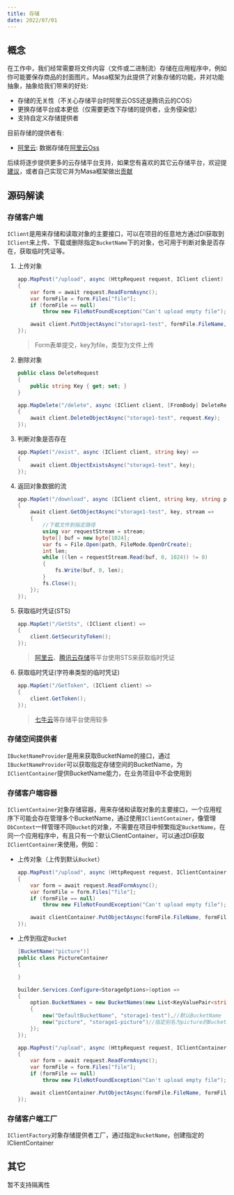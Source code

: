 ```yaml
---
title: 存储
date: 2022/07/01
---
```


## 概念

在工作中，我们经常需要将文件内容（文件或二进制流）存储在应用程序中，例如你可能要保存商品的封面图片。Masa框架为此提供了对象存储的功能，并对功能抽象，抽象给我们带来的好处:

* 存储的无关性（不关心存储平台时阿里云OSS还是腾讯云的COS）
* 更换存储平台成本更低（仅需要更改下存储的提供者，业务侵染低）
* 支持自定义存储提供者

目前存储的提供者有:

* [阿里云](/framework/contribs/support-storage/oss): 数据存储在[阿里云Oss](https://www.aliyun.com/product/oss)

后续将逐步提供更多的云存储平台支持，如果您有喜欢的其它云存储平台，欢迎提[建议](https://github.com/masastack/MASA.Contrib/issues/new)，或者自己实现它并为Masa框架做出[贡献](https://github.com/masastack/MASA.Contrib/compare)

## 源码解读

### 存储客户端

`IClient`是用来存储和读取对象的主要接口，可以在项目的任意地方通过DI获取到`IClient`来上传、下载或删除指定`BucketName`下的对象，也可用于判断对象是否存在，获取临时凭证等。

1. 上传对象

    ``` C#
    app.MapPost("/upload", async (HttpRequest request, IClient client) =>
    {
        var form = await request.ReadFormAsync();
        var formFile = form.Files["file"];
        if (formFile == null)
            throw new FileNotFoundException("Can't upload empty file");
    
        await client.PutObjectAsync("storage1-test", formFile.FileName, formFile.OpenReadStream());
    });
    ``` 

    > Form表单提交，key为file，类型为文件上传

2. 删除对象

    ``` C#
    public class DeleteRequest
    {
        public string Key { get; set; }
    }
    
    app.MapDelete("/delete", async (IClient client, [FromBody] DeleteRequest request) =>
    {
        await client.DeleteObjectAsync("storage1-test", request.Key);
    });
    ```

3. 判断对象是否存在

    ``` C#
    app.MapGet("/exist", async (IClient client, string key) =>
    {
        await client.ObjectExistsAsync("storage1-test", key);
    });
    ```

4. 返回对象数据的流

    ``` C#
    app.MapGet("/download", async (IClient client, string key, string path) =>
    {
        await client.GetObjectAsync("storage1-test", key, stream =>
        {
            //下载文件到指定路径
            using var requestStream = stream;
            byte[] buf = new byte[1024];
            var fs = File.Open(path, FileMode.OpenOrCreate);
            int len;
            while ((len = requestStream.Read(buf, 0, 1024)) != 0)
            {
                fs.Write(buf, 0, len);
            }
            fs.Close();
        });
    });
    ```

5. 获取临时凭证(STS)

    ``` C#
    app.MapGet("/GetSts", (IClient client) =>
    {
        client.GetSecurityToken();
    });
    ```

    > [阿里云](https://www.aliyun.com/product/oss)、[腾讯云存储](https://cloud.tencent.com/document/product/436)等平台使用STS来获取临时凭证

6. 获取临时凭证(字符串类型的临时凭证)

    ``` C#
    app.MapGet("/GetToken", (IClient client) =>
    {
        client.GetToken();
    });
    ```

    > [七牛云](https://www.qiniu.com/products/kodo)等存储平台使用较多

### 存储空间提供者

`IBucketNameProvider`是用来获取BucketName的接口，通过`IBucketNameProvider`可以获取指定存储空间的BucketName，为`IClientContainer`提供BucketName能力，在业务项目中不会使用到

### 存储客户端容器

`IClientContainer`对象存储容器，用来存储和读取对象的主要接口，一个应用程序下可能会存在管理多个BucketName，通过使用`IClientContainer`，像管理`DbContext`一样管理不同`Bucket`的对象，不需要在项目中频繁指定`BucketName`，在同一个应用程序中，有且只有一个默认ClientContainer，可以通过DI获取`IClientContainer`来使用，例如：

* 上传对象（上传到默认`Bucket`）

    ``` C#
    app.MapPost("/upload", async (HttpRequest request, IClientContainer clientContainer) =>
    {
        var form = await request.ReadFormAsync();
        var formFile = form.Files["file"];
        if (formFile == null)
            throw new FileNotFoundException("Can't upload empty file");
    
        await clientContainer.PutObjectAsync(formFile.FileName, formFile.OpenReadStream());
    });
    ``` 

* 上传到指定`Bucket`

    ``` C#
    [BucketName("picture")]
    public class PictureContainer
    {

    }

    builder.Services.Configure<StorageOptions>(option =>
    {
        option.BucketNames = new BucketNames(new List<KeyValuePair<string, string>>()
        {
            new("DefaultBucketName", "storage1-test"),//默认BucketName
            new("picture", "storage1-picture")//指定别名为picture的BucketName为storage1-picture
        });
    });

    app.MapPost("/upload", async (HttpRequest request, IClientContainer<PictureContainer> clientContainer) =>
    {
        var form = await request.ReadFormAsync();
        var formFile = form.Files["file"];
        if (formFile == null)
            throw new FileNotFoundException("Can't upload empty file");
    
        await clientContainer.PutObjectAsync(formFile.FileName, formFile.OpenReadStream());
    });
    ```

### 存储客户端工厂

`IClientFactory`对象存储提供者工厂，通过指定`BucketName`，创建指定的IClientContainer

## 其它

暂不支持隔离性